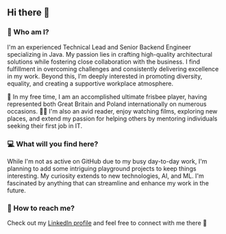 ## Hi there 👋

### 🤔 Who am I?

I'm an experienced Technical Lead and Senior Backend Engineer specializing in Java. My passion lies in crafting high-quality architectural solutions while fostering close collaboration with the business. I find fulfillment in overcoming challenges and consistently delivering excellence in my work. 
Beyond this, I'm deeply interested in promoting diversity, equality, and creating a supportive workplace atmosphere.

🏅 In my free time, I am an accomplished ultimate frisbee player, having represented both Great Britain and Poland internationally on numerous occasions. 
📖🌴 I'm also an avid reader, enjoy watching films, exploring new places, and extend my passion for helping others by mentoring individuals seeking their first job in IT.

### 💻 What will you find here?

While I'm not as active on GitHub due to my busy day-to-day work, I'm planning to add some intriguing playground projects to keep things interesting. My curiosity extends to new technologies, AI, and ML. I'm fascinated by anything that can streamline and enhance my work in the future.

### 📩 How to reach me?

Check out my [LinkedIn profile](https://www.linkedin.com/in/aleksandramarszalek/) and feel free to connect with me there 🤝





<!--
**aleksandra-marszalek/aleksandra-marszalek** is a ✨ _special_ ✨ repository because its `README.md` (this file) appears on your GitHub profile.

Here are some ideas to get you started:

- 🔭 I’m currently working on ...
- 🌱 I’m currently learning ...
- 👯 I’m looking to collaborate on ...
- 🤔 I’m looking for help with ...
- 💬 Ask me about ...
- 📫 How to reach me: ...
- 😄 Pronouns: ...
- ⚡ Fun fact: ...
-->
